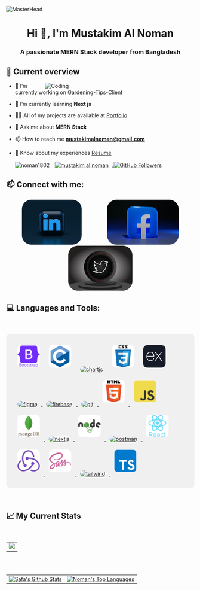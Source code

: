 ![MasterHead](https://www.topsinfosolutions.com/wp-content/uploads/2020/07/mern-stack.png)



<h1 align="center">Hi 👋, I'm Mustakim Al Noman</h1>
<h3 align="center">A passionate MERN Stack developer from Bangladesh</h3>

## :eyes: Current overview

<img align="right" alt="Coding" width="400" src="https://cdn.dribbble.com/users/1162077/screenshots/3848914/programmer.gif">


- 🔭 I’m currently working on [Gardening-Tips-Client](https://gardening-tips-client.vercel.app)

- 🌱 I’m currently learning **Next js**

- 👨‍💻 All of my projects are available at [Portfolio](https://dry-wall.surge.sh)

- 💬 Ask me about **MERN Stack**

- 📫 How to reach me **mustakimalnoman@gmail.com**

- 📄 Know about my experiences [Resume](https://drive.google.com/file/d/1KQ92FuFf3hEqNzN5u_WnRbcWh73W3L1U/view?usp=sharing)

  <p align="left">
  <!-- Enlarged GitHub Profile Views Badge -->
  <img src="https://komarev.com/ghpvc/?username=noman1802&label=Profile%20views&color=0e75b6&style=for-the-badge" alt="noman1802" style="vertical-align: middle; margin-right: 10px; width: 150px;" />
  
  <!-- Twitter Badge -->
  <a href="https://x.com/noman98253" target="_blank">
    <img src="https://img.shields.io/twitter/follow/mustakim_al_noman?logo=twitter&style=for-the-badge" alt="mustakim al noman" style="vertical-align: middle; margin-right: 10px;" />
  </a>

  <!-- GitHub Followers Badge -->
  <a href="https://github.com/NOMAN1802" target="_blank">
    <img src="https://img.shields.io/github/followers/NOMAN1802?logo=github&style=for-the-badge" alt="GitHub Followers" style="vertical-align: middle;" />
  </a>
</p>

  
## :mailbox: Connect with me:

<p align="center" style="margin: 20px 0;">
  <a href="https://www.linkedin.com/in/mustakim-al-noman/" target="_blank">
    <img height="120"  src="https://github.com/NOMAN1802/NOMAN1802/blob/main/linkedin.jfif" alt="LinkedIn" style="border-radius: 25px; margin: 0 32px;">
  </a>
  <a href="https://www.facebook.com/noman.shirdhat" target="_blank">
    <img height="120"  src="https://github.com/NOMAN1802/NOMAN1802/blob/main/facebook.jfif" alt="Facebook" style="border-radius: 25px; margin: 0 32px;">
  </a>
  <a href="https://x.com/noman98253" target="_blank">
    <img height="120" src="https://github.com/NOMAN1802/NOMAN1802/blob/main/twitter.jpg" alt="Twitter" style="border-radius: 25px; margin: 0 32px;">
  </a>
</p>


## :computer: Languages and Tools:
<br>
<p align="left" style="background-color: #f0f0f0; padding: 20px; border-radius: 10px;">

  <a href="https://getbootstrap.com" target="_blank" rel="noreferrer">
    <img src="https://raw.githubusercontent.com/devicons/devicon/master/icons/bootstrap/bootstrap-plain-wordmark.svg" alt="bootstrap" width="60" height="60" style="margin: 10px; border-radius: 10px;" />
  </a>

  <a href="https://www.cprogramming.com/" target="_blank" rel="noreferrer">
    <img src="https://raw.githubusercontent.com/devicons/devicon/master/icons/c/c-original.svg" alt="c" width="60" height="60" style="margin: 10px; border-radius: 10px;" />
  </a>

  <a href="https://www.chartjs.org" target="_blank" rel="noreferrer">
    <img src="https://www.chartjs.org/media/logo-title.svg" alt="chartjs" width="60" height="60" style="margin: 10px; border-radius: 10px;" />
  </a>

  <a href="https://www.w3schools.com/css/" target="_blank" rel="noreferrer">
    <img src="https://raw.githubusercontent.com/devicons/devicon/master/icons/css3/css3-original-wordmark.svg" alt="css3" width="60" height="60" style="margin: 10px; border-radius: 10px;" />
  </a>

  <a href="https://expressjs.com" target="_blank" rel="noreferrer">
    <img src="https://github.com/NOMAN1802/NOMAN1802/blob/main/express.png" alt="express" width="60" height="60" style="margin: 10px; border-radius: 10px;" />
  </a>

  <a href="https://www.figma.com/" target="_blank" rel="noreferrer">
    <img src="https://www.vectorlogo.zone/logos/figma/figma-icon.svg" alt="figma" width="60" height="60" style="margin: 10px; border-radius: 10px;" />
  </a>

  <a href="https://firebase.google.com/" target="_blank" rel="noreferrer">
    <img src="https://www.vectorlogo.zone/logos/firebase/firebase-icon.svg" alt="firebase" width="60" height="60" style="margin: 10px; border-radius: 10px;" />
  </a>

  <a href="https://git-scm.com/" target="_blank" rel="noreferrer">
    <img src="https://www.vectorlogo.zone/logos/git-scm/git-scm-icon.svg" alt="git" width="60" height="60" style="margin: 10px; border-radius: 10px;" />
  </a>

  <a href="https://www.w3.org/html/" target="_blank" rel="noreferrer">
    <img src="https://raw.githubusercontent.com/devicons/devicon/master/icons/html5/html5-original-wordmark.svg" alt="html5" width="60" height="60" style="margin: 10px; border-radius: 10px;" />
  </a>

  <a href="https://developer.mozilla.org/en-US/docs/Web/JavaScript" target="_blank" rel="noreferrer">
    <img src="https://raw.githubusercontent.com/devicons/devicon/master/icons/javascript/javascript-original.svg" alt="javascript" width="60" height="60" style="margin: 10px; border-radius: 10px;" />
  </a>

  <a href="https://www.mongodb.com/" target="_blank" rel="noreferrer">
    <img src="https://raw.githubusercontent.com/devicons/devicon/master/icons/mongodb/mongodb-original-wordmark.svg" alt="mongodb" width="60" height="60" style="margin: 10px; border-radius: 10px;" />
  </a>

  <a href="https://nextjs.org/" target="_blank" rel="noreferrer">
    <img src="https://assets.blackslate.io/posts/01/dD5sCoYFg6pRt8u.png" alt="nextjs" width="60" height="60" style="margin: 10px; border-radius: 10px; background-color: white;" />
  </a>

  <a href="https://nodejs.org" target="_blank" rel="noreferrer">
    <img src="https://raw.githubusercontent.com/devicons/devicon/master/icons/nodejs/nodejs-original-wordmark.svg" alt="nodejs" width="60" height="60" style="margin: 10px; border-radius: 10px;" />
  </a>

  <a href="https://postman.com" target="_blank" rel="noreferrer">
    <img src="https://www.vectorlogo.zone/logos/getpostman/getpostman-icon.svg" alt="postman" width="60" height="60" style="margin: 10px; border-radius: 10px;" />
  </a>

  <a href="https://reactjs.org/" target="_blank" rel="noreferrer">
    <img src="https://raw.githubusercontent.com/devicons/devicon/master/icons/react/react-original-wordmark.svg" alt="react" width="60" height="60" style="margin: 10px; border-radius: 10px;" />
  </a>

  <a href="https://redux.js.org" target="_blank" rel="noreferrer">
    <img src="https://raw.githubusercontent.com/devicons/devicon/master/icons/redux/redux-original.svg" alt="redux" width="60" height="60" style="margin: 10px; border-radius: 10px;" />
  </a>

  <a href="https://sass-lang.com" target="_blank" rel="noreferrer">
    <img src="https://raw.githubusercontent.com/devicons/devicon/master/icons/sass/sass-original.svg" alt="sass" width="60" height="60" style="margin: 10px; border-radius: 10px;" />
  </a>

  <a href="https://tailwindcss.com/" target="_blank" rel="noreferrer">
    <img src="https://www.vectorlogo.zone/logos/tailwindcss/tailwindcss-icon.svg" alt="tailwind" width="60" height="60" style="margin: 10px; border-radius: 10px;" />
  </a>

  <a href="https://www.typescriptlang.org/" target="_blank" rel="noreferrer">
    <img src="https://raw.githubusercontent.com/devicons/devicon/master/icons/typescript/typescript-original.svg" alt="typescript" width="60" height="60" style="margin: 10px; border-radius: 10px;" />
  </a>

</p>
<br/>

## :chart_with_upwards_trend: My Current Stats

<br />

<p align="center">
    <table align="center">
        <tr>
            <td>
                 <a href="https://git.io/streak-stats">
        <img src="https://github-readme-streak-stats.herokuapp.com/?user=noman1802&theme=black-ice&hide_border=true&date_format=M%20j%5B%2C%20Y%5D&background=0D1117"/></a>
            </td>
        </tr>
   </table>
</p>

<br/>
<br/>

<table align="center">
    <tr>
        <td>
            <a href="https://github.com/anuraghazra/github-readme-stats"><img alt="Safa's Github Stats" src="https://github-readme-stats.vercel.app/api?username=noman1802&show_icons=true&count_private=true&theme=react&hide_border=true&bg_color=0D1117" /></a>
        </td>
        <td>
          <a href="https://github.com/anuraghazra/github-readme-stats"><img alt="Noman's Top Languages" src="https://github-readme-stats.vercel.app/api/top-langs/?username=noman1802&langs_count=8&count_private=true&layout=compact&theme=react&hide_border=true&bg_color=0D1117" /></a>
        </td>
        </td>
    </tr>
</table>

